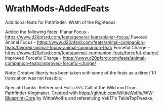 # WrathMods-AddedFeats
Additional feats for Pathfinder: Wrath of the Righteous

Added the following feats:
Planar Focus - https://www.d20pfsrd.com/feats/general-feats/planar-focus/
Favored Animal Focus - https://www.d20pfsrd.com/feats/animal-companion-feats/favored-animal-focus-animal-companion-feat/
Forceful Charge - https://www.d20pfsrd.com/feats/animal-companion-feats/forceful-charge/
Improved Forceful Charge - https://www.d20pfsrd.com/feats/animal-companion-feats/improved-forceful-charge/

Note: Creative liberty has been taken with some of the feats as a direct 1:1 translation was not feasible.

Special Thanks:
Referenced Holiic75's Call of the Wild mod from Pathfinder:Kingmaker.
Created with https://github.com/WittleWolfie/WW-Blueprint-Core by WittleWolfie and referencing Vek17's TableTopTweaks.
